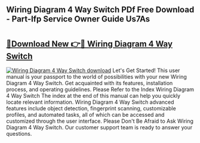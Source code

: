 ## Wiring Diagram 4 Way Switch PDf Free Download - Part-Ifp Service Owner Guide Us7As

# <h2><a href="http://dft87sv.blite.top/?on=Wiring+Diagram+4+Way+Switch">🔗Download New 👉🔴 Wiring Diagram 4 Way Switch</a></h2>

[![Wiring Diagram 4 Way Switch download](https://i.imgur.com/lujVjoI.png)](http://dft87sv.blite.top/?on=Wiring+Diagram+4+Way+Switch)
Let's Get Started! This user manual is your passport to the world of possibilities with your new Wiring Diagram 4 Way Switch. Get acquainted with its features, installation process, and operating guidelines. Please Refer to the Index Wiring Diagram 4 Way Switch The index at the end of this manual can help you quickly locate relevant information. Wiring Diagram 4 Way Switch advanced features include object detection, fingerprint scanning, customizable profiles, and automated tasks, all of which can be accessed and customized through the user interface. Please Don't Be Afraid to Ask Wiring Diagram 4 Way Switch. Our customer support team is ready to answer your questions.
